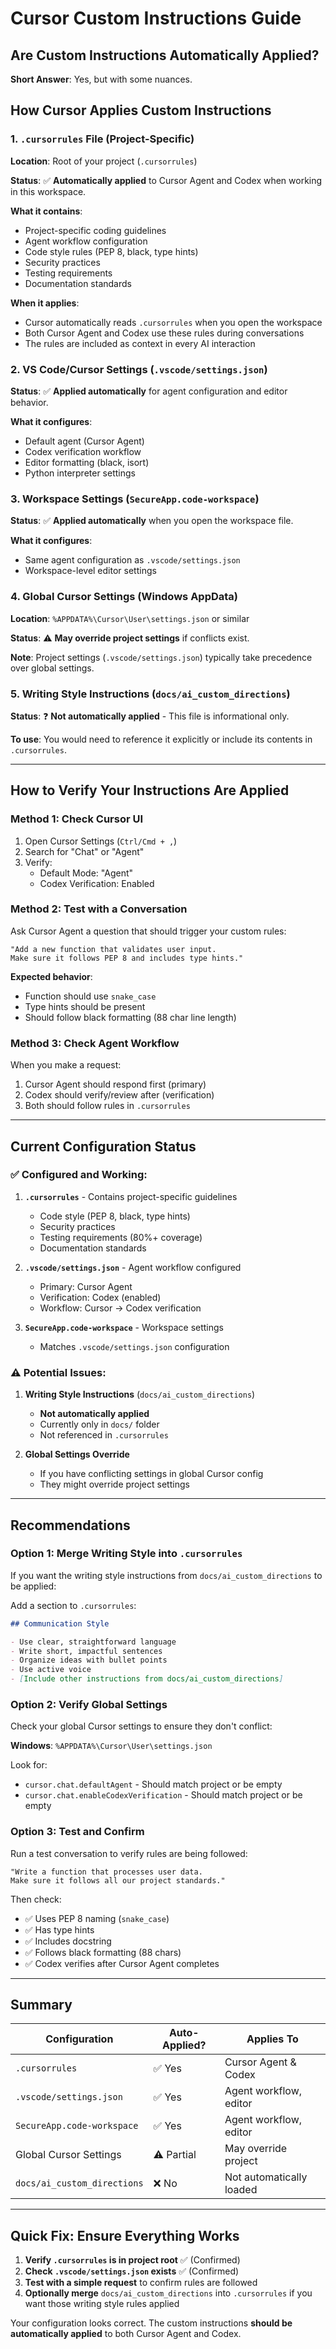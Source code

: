 # Cursor Custom Instructions Guide

## Are Custom Instructions Automatically Applied?

**Short Answer**: Yes, but with some nuances.

## How Cursor Applies Custom Instructions

### 1. `.cursorrules` File (Project-Specific)

**Location**: Root of your project (`.cursorrules`)

**Status**: ✅ **Automatically applied** to Cursor Agent and Codex when working in this workspace.

**What it contains**:

- Project-specific coding guidelines
- Agent workflow configuration
- Code style rules (PEP 8, black, type hints)
- Security practices
- Testing requirements
- Documentation standards

**When it applies**:

- Cursor automatically reads `.cursorrules` when you open the workspace
- Both Cursor Agent and Codex use these rules during conversations
- The rules are included as context in every AI interaction

### 2. VS Code/Cursor Settings (`.vscode/settings.json`)

**Status**: ✅ **Applied automatically** for agent configuration and editor behavior.

**What it configures**:

- Default agent (Cursor Agent)
- Codex verification workflow
- Editor formatting (black, isort)
- Python interpreter settings

### 3. Workspace Settings (`SecureApp.code-workspace`)

**Status**: ✅ **Applied automatically** when you open the workspace file.

**What it configures**:

- Same agent configuration as `.vscode/settings.json`
- Workspace-level editor settings

### 4. Global Cursor Settings (Windows AppData)

**Location**: `%APPDATA%\Cursor\User\settings.json` or similar

**Status**: ⚠️ **May override project settings** if conflicts exist.

**Note**: Project settings (`.vscode/settings.json`) typically take precedence over global settings.

### 5. Writing Style Instructions (`docs/ai_custom_directions`)

**Status**: ❓ **Not automatically applied** - This file is informational only.

**To use**: You would need to reference it explicitly or include its contents in `.cursorrules`.

---

## How to Verify Your Instructions Are Applied

### Method 1: Check Cursor UI

1. Open Cursor Settings (`Ctrl/Cmd + ,`)
2. Search for "Chat" or "Agent"
3. Verify:
    - Default Mode: "Agent"
    - Codex Verification: Enabled

### Method 2: Test with a Conversation

Ask Cursor Agent a question that should trigger your custom rules:

```
"Add a new function that validates user input.
Make sure it follows PEP 8 and includes type hints."
```

**Expected behavior**:

- Function should use `snake_case`
- Type hints should be present
- Should follow black formatting (88 char line length)

### Method 3: Check Agent Workflow

When you make a request:

1. Cursor Agent should respond first (primary)
2. Codex should verify/review after (verification)
3. Both should follow rules in `.cursorrules`

---

## Current Configuration Status

### ✅ Configured and Working:

1. **`.cursorrules`** - Contains project-specific guidelines
    - Code style (PEP 8, black, type hints)
    - Security practices
    - Testing requirements (80%+ coverage)
    - Documentation standards

2. **`.vscode/settings.json`** - Agent workflow configured
    - Primary: Cursor Agent
    - Verification: Codex (enabled)
    - Workflow: Cursor → Codex verification

3. **`SecureApp.code-workspace`** - Workspace settings
    - Matches `.vscode/settings.json` configuration

### ⚠️ Potential Issues:

1. **Writing Style Instructions** (`docs/ai_custom_directions`)
    - **Not automatically applied**
    - Currently only in `docs/` folder
    - Not referenced in `.cursorrules`

2. **Global Settings Override**
    - If you have conflicting settings in global Cursor config
    - They might override project settings

---

## Recommendations

### Option 1: Merge Writing Style into `.cursorrules`

If you want the writing style instructions from `docs/ai_custom_directions` to be applied:

Add a section to `.cursorrules`:

```markdown
## Communication Style

- Use clear, straightforward language
- Write short, impactful sentences
- Organize ideas with bullet points
- Use active voice
- [Include other instructions from docs/ai_custom_directions]
```

### Option 2: Verify Global Settings

Check your global Cursor settings to ensure they don't conflict:

**Windows**: `%APPDATA%\Cursor\User\settings.json`

Look for:

- `cursor.chat.defaultAgent` - Should match project or be empty
- `cursor.chat.enableCodexVerification` - Should match project or be empty

### Option 3: Test and Confirm

Run a test conversation to verify rules are being followed:

```
"Write a function that processes user data.
Make sure it follows all our project standards."
```

Then check:

- ✅ Uses PEP 8 naming (`snake_case`)
- ✅ Has type hints
- ✅ Includes docstring
- ✅ Follows black formatting (88 chars)
- ✅ Codex verifies after Cursor Agent completes

---

## Summary

| Configuration               | Auto-Applied? | Applies To               |
| --------------------------- | ------------- | ------------------------ |
| `.cursorrules`              | ✅ Yes        | Cursor Agent & Codex     |
| `.vscode/settings.json`     | ✅ Yes        | Agent workflow, editor   |
| `SecureApp.code-workspace`  | ✅ Yes        | Agent workflow, editor   |
| Global Cursor Settings      | ⚠️ Partial    | May override project     |
| `docs/ai_custom_directions` | ❌ No         | Not automatically loaded |

---

## Quick Fix: Ensure Everything Works

1. **Verify `.cursorrules` is in project root** ✅ (Confirmed)
2. **Check `.vscode/settings.json` exists** ✅ (Confirmed)
3. **Test with a simple request** to confirm rules are followed
4. **Optionally merge** `docs/ai_custom_directions` into `.cursorrules` if you want those writing style rules applied

Your configuration looks correct. The custom instructions **should be automatically applied** to both Cursor Agent and Codex.
